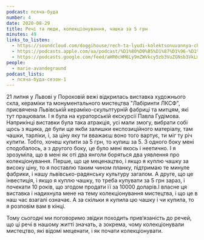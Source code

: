 ```yaml
---
podcast: псяча-буда
number: 4
date: 2020-08-29
title: Речі та люди, колекціонування, чашка за 5 грн
minutes: 49
links_to_listen:
  - https://soundcloud.com/doggihouse/rech-ta-lyudi-kolektsonuvannya-chashka-za-5-grn
  - https://podcasts.apple.com/ua/podcast/%D1%80%D0%B5%D1%87%D1%96-%D1%82%D0%B0-%D0%BB%D1%8E%D0%B4%D0%B8-%D0%BA%D0%BE%D0%BB%D0%B5%D0%BA%D1%86%D1%96%D0%BE%D0%BD%D1%83%D0%B2%D0%B0%D0%BD%D0%BD%D1%8F-%D1%87%D0%B0%D1%88%D0%BA%D0%B0-%D0%B7%D0%B0-5-%D0%B3%D1%80%D0%BD/id1525117216?i=1000489507791
  - https://podcasts.google.com/feed/aHR0cHM6Ly9mZWVkcy5zb3VuZGNsb3VkLmNvbS91c2Vycy9zb3VuZGNsb3VkOnVzZXJzOjg1ODUxNjI2NS9zb3VuZHMucnNz/episode/dGFnOnNvdW5kY2xvdWQsMjAxMDp0cmFja3MvODg0MjE4MDQ1
people:
  - marie-avandegraund
podcast_lists:
  - псяча-буда-сезон-1
---
```


21 липня у Львові у Пороховій вежі відкрилась виставка художнього скла,
кераміки та монументального мистецтва "Лабіринти ЛКСФ", присвячена Львівській
кераміко-скульптурній фабриці та митцям, які тут працювали. І я була на
кураторській екскурсії Павла Гудімова. Наприкінці виставки була така атракція,
усі мали змогу, вибрати собі щось з ящика, де були ще якби залишки
експозиційного матеріалу, там чашки, тарліки, і, за ціну яку ти вважаєш воно
того вартує, ти міг ту річ купити. Тобто, хочеш купити за 5 грн, то купиш за 5.
З одного боку мені сподобалось, а з другого боку, це було мені якось і
неетично. І я зрозуміла, що в мені як оті два янголи боряться два уявлення
про колекціонування. Перше, що це меценацтво, і якщо я куплю чашку за високу
ціну, то я поставлю таким чином планку, підтримаю те минуле фабрики, і нашу
львівсько-радянську культуру загалом. А друге, що це інвестиція, і якщо я
куплю чашку, то треба купувати за 5 грн зараз, і почекати 10 років, що згодом
продати її за 10000 доларів.І власне ця виставка і надихнула мене на тему
колекціонування мистецтва, і що це в наш час взагалі означає. А за скільки я
купила цю чашку і чи купила, то я розповім вам в кінці.

Тому сьогодні ми поговоримо звідки походить прив‘язаність до речей, що ці речі
в нашому житті значать, а зокрема, чому колекціонували мистецтво, які відомі
меценати, і як почати колекціонувати.
